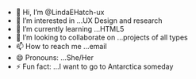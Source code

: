 - 👋 Hi, I’m @LindaEHatch-ux
- 👀 I’m interested in ...UX Design and research
- 🌱 I’m currently learning ...HTML5
- 💞️ I’m looking to collaborate on ...projects of all types
- 📫 How to reach me ...email
- 😄 Pronouns: ...She/Her
- ⚡ Fun fact: ...I want to go to Antarctica someday

<!---
LindaEHatch-ux/LindaEHatch-ux is a ✨ special ✨ repository because its `README.md` (this file) appears on your GitHub profile.
You can click the Preview link to take a look at your changes.
--->
